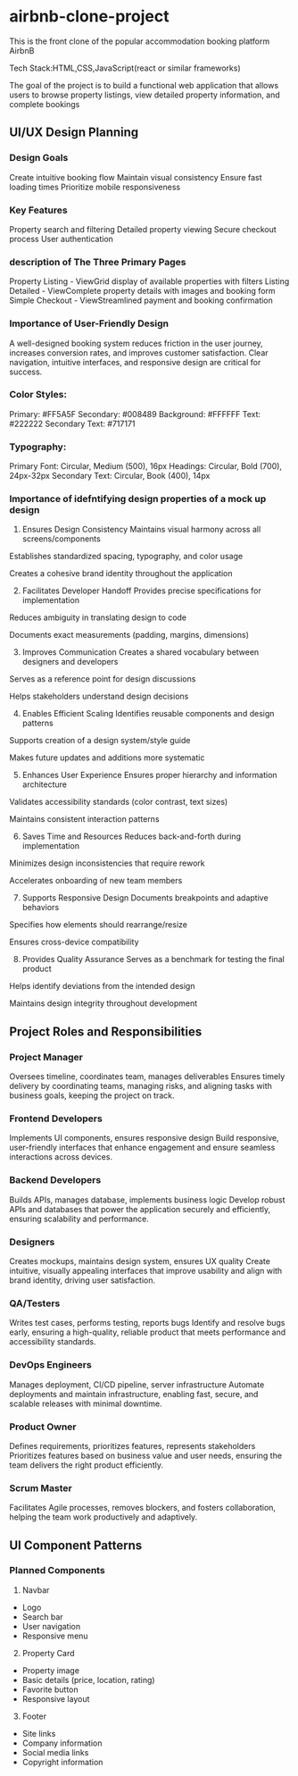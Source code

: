 # airbnb-clone-project

This is the front clone of the popular accommodation booking platform AirbnB

Tech Stack:HTML,CSS,JavaScript(react or similar frameworks)

The goal of the project is to build a functional web application that allows users to browse property listings, view detailed property information, and complete bookings

## UI/UX Design Planning

### Design Goals

Create intuitive booking flow
Maintain visual consistency
Ensure fast loading times
Prioritize mobile responsiveness

### Key Features

Property search and filtering
Detailed property viewing
Secure checkout process
User authentication

### description of The Three Primary Pages

Property Listing - ViewGrid display of available properties with filters
Listing Detailed - ViewComplete property details with images and booking form
Simple Checkout - ViewStreamlined payment and booking confirmation

### Importance of User-Friendly Design

A well-designed booking system reduces friction in the user journey, increases conversion rates, and improves customer satisfaction. Clear navigation, intuitive interfaces, and responsive design are critical for success.

### Color Styles:

Primary: #FF5A5F
Secondary: #008489
Background: #FFFFFF
Text: #222222
Secondary Text: #717171

### Typography:

Primary Font: Circular, Medium (500), 16px
Headings: Circular, Bold (700), 24px-32px
Secondary Text: Circular, Book (400), 14px

### Importance of idefntifying design properties of a mock up design

1. Ensures Design Consistency
   Maintains visual harmony across all screens/components

Establishes standardized spacing, typography, and color usage

Creates a cohesive brand identity throughout the application

2. Facilitates Developer Handoff
   Provides precise specifications for implementation

Reduces ambiguity in translating design to code

Documents exact measurements (padding, margins, dimensions)

3. Improves Communication
   Creates a shared vocabulary between designers and developers

Serves as a reference point for design discussions

Helps stakeholders understand design decisions

4. Enables Efficient Scaling
   Identifies reusable components and design patterns

Supports creation of a design system/style guide

Makes future updates and additions more systematic

5. Enhances User Experience
   Ensures proper hierarchy and information architecture

Validates accessibility standards (color contrast, text sizes)

Maintains consistent interaction patterns

6. Saves Time and Resources
   Reduces back-and-forth during implementation

Minimizes design inconsistencies that require rework

Accelerates onboarding of new team members

7. Supports Responsive Design
   Documents breakpoints and adaptive behaviors

Specifies how elements should rearrange/resize

Ensures cross-device compatibility

8. Provides Quality Assurance
   Serves as a benchmark for testing the final product

Helps identify deviations from the intended design

Maintains design integrity throughout development

## Project Roles and Responsibilities

### Project Manager

Oversees timeline, coordinates team, manages deliverables
Ensures timely delivery by coordinating teams, managing risks, and aligning tasks with business goals, keeping the project on track.

### Frontend Developers

Implements UI components, ensures responsive design
Build responsive, user-friendly interfaces that enhance engagement and ensure seamless interactions across devices.

### Backend Developers

Builds APIs, manages database, implements business logic
Develop robust APIs and databases that power the application securely and efficiently, ensuring scalability and performance.

### Designers

Creates mockups, maintains design system, ensures UX quality
Create intuitive, visually appealing interfaces that improve usability and align with brand identity, driving user satisfaction.

### QA/Testers

Writes test cases, performs testing, reports bugs
Identify and resolve bugs early, ensuring a high-quality, reliable product that meets performance and accessibility standards.

### DevOps Engineers

Manages deployment, CI/CD pipeline, server infrastructure
Automate deployments and maintain infrastructure, enabling fast, secure, and scalable releases with minimal downtime.

### Product Owner

Defines requirements, prioritizes features, represents stakeholders
Prioritizes features based on business value and user needs, ensuring the team delivers the right product efficiently.

### Scrum Master

Facilitates Agile processes, removes blockers, and fosters collaboration, helping the team work productively and adaptively.

## UI Component Patterns

### Planned Components

1. Navbar

- Logo
- Search bar
- User navigation
- Responsive menu

2. Property Card

- Property image
- Basic details (price, location, rating)
- Favorite button
- Responsive layout

3. Footer

- Site links
- Company information
- Social media links
- Copyright information
